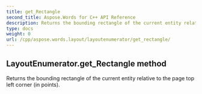 ```yaml
---
title: get_Rectangle
second_title: Aspose.Words for C++ API Reference
description: Returns the bounding rectangle of the current entity relative to the page top left corner (in points). 
type: docs
weight: 0
url: /cpp/aspose.words.layout/layoutenumerator/get_rectangle/
---
```

## LayoutEnumerator.get_Rectangle method


Returns the bounding rectangle of the current entity relative to the page top left corner (in points).

